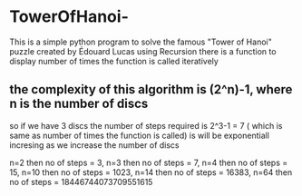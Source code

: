 # TowerOfHanoi-
This is a simple python program to solve the famous "Tower of Hanoi" puzzle created by Édouard Lucas using Recursion
there is a function to display number of times the function is called iteratively

## the complexity of this algorithm is (2^n)-1, where n is the number of discs
so if we have 3 discs the number of steps required is 2^3-1 = 7 ( which is same as number of times the function is called)
is will be exponentiall incresing as we increase the number of discs

n=2 then no of steps = 3, 
n=3 then no of steps = 7, 
n=4 then no of steps = 15, 
n=10 then no of steps = 1023, 
n=14 then no of steps = 16383,
n=64 then no of steps = 18446744073709551615
